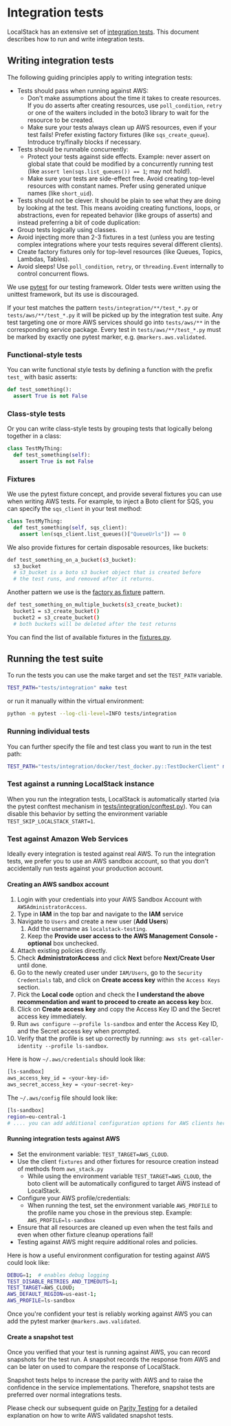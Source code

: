 # Integration tests

LocalStack has an extensive set of [integration tests](https://github.com/localstack/localstack/tree/master/tests/integration). This document describes how to run and write integration tests.

## Writing integration tests

The following guiding principles apply to writing integration tests:

-   Tests should pass when running against AWS:
    -   Don't make assumptions about the time it takes to create resources. If you do asserts after creating resources, use `poll_condition`, `retry` or one of the waiters included in the boto3 library to wait for the resource to be created.
    -   Make sure your tests always clean up AWS resources, even if your test fails! Prefer existing factory fixtures (like `sqs_create_queue`). Introduce try/finally blocks if necessary.
-   Tests should be runnable concurrently:
    -   Protect your tests against side effects. Example: never assert on global state that could be modified by a concurrently running test (like `assert len(sqs.list_queues()) == 1`; may not hold!).
    -   Make sure your tests are side-effect free. Avoid creating top-level resources with constant names. Prefer using generated unique names (like `short_uid`).
-   Tests should not be clever. It should be plain to see what they are doing by looking at the test. This means avoiding creating functions, loops, or abstractions, even for repeated behavior (like groups of asserts) and instead preferring a bit of code duplication:
-   Group tests logically using classes.
-   Avoid injecting more than 2-3 fixtures in a test (unless you are testing complex integrations where your tests requires several different clients).
-   Create factory fixtures only for top-level resources (like Queues, Topics, Lambdas, Tables).
-   Avoid sleeps! Use `poll_condition`, `retry`, or `threading.Event` internally to control concurrent flows.

We use [pytest](https://docs.pytest.org) for our testing framework.
Older tests were written using the unittest framework, but its use is discouraged.

If your test matches the pattern `tests/integration/**/test_*.py` or `tests/aws/**/test_*.py` it will be picked up by the integration test suite.
Any test targeting one or more AWS services should go into `tests/aws/**` in the corresponding service package.
Every test in `tests/aws/**/test_*.py` must be marked by exactly one pytest marker, e.g. `@markers.aws.validated`.

### Functional-style tests

You can write functional style tests by defining a function with the prefix `test_` with basic asserts:

```python
def test_something():
  assert True is not False
```

### Class-style tests

Or you can write class-style tests by grouping tests that logically belong together in a class:

```python
class TestMyThing:
  def test_something(self):
    assert True is not False
```

### Fixtures

We use the pytest fixture concept, and provide several fixtures you can use when writing AWS tests. For example, to inject a Boto client for SQS, you can specify the `sqs_client` in your test method:

```python
class TestMyThing:
  def test_something(self, sqs_client):
    assert len(sqs_client.list_queues()["QueueUrls"]) == 0
```

We also provide fixtures for certain disposable resources, like buckets:

```bash
def test_something_on_a_bucket(s3_bucket):
  s3_bucket
  # s3_bucket is a boto s3 bucket object that is created before
  # the test runs, and removed after it returns.
```

Another pattern we use is the [factory as fixture](https://docs.pytest.org/en/6.2.x/fixture.html#factories-as-fixtures) pattern.

```bash
def test_something_on_multiple_buckets(s3_create_bucket):
  bucket1 = s3_create_bucket()
  bucket2 = s3_create_bucket()
  # both buckets will be deleted after the test returns
```

You can find the list of available fixtures in the [fixtures.py](https://github.com/localstack/localstack/blob/master/localstack/testing/pytest/fixtures.py).


## Running the test suite

To run the tests you can use the make target and set the `TEST_PATH` variable.

```bash
TEST_PATH="tests/integration" make test
```

or run it manually within the virtual environment:

```bash
python -m pytest --log-cli-level=INFO tests/integration
```

### Running individual tests

You can further specify the file and test class you want to run in the test path:

```bash
TEST_PATH="tests/integration/docker/test_docker.py::TestDockerClient" make test
```

### Test against a running LocalStack instance

When you run the integration tests, LocalStack is automatically started (via the pytest conftest mechanism in [tests/integration/conftest.py](https://github.com/localstack/localstack/blob/master/tests/integration/conftest.py)).
You can disable this behavior by setting the environment variable `TEST_SKIP_LOCALSTACK_START=1`.

### Test against Amazon Web Services

Ideally every integration is tested against real AWS. To run the integration tests, we prefer you to use an AWS sandbox account, so that you don't accidentally run tests against your production account.

#### Creating an AWS sandbox account

1.  Login with your credentials into your AWS Sandbox Account with `AWSAdministratorAccess`.
2.  Type in **IAM** in the top bar and navigate to the **IAM** service
3.  Navigate to `Users` and create a new user (**Add Users**)
    1.  Add the username as `localstack-testing`.
    2.  Keep the **Provide user access to the AWS Management Console - optional** box unchecked.
4.  Attach existing policies directly.
5.  Check **AdministratorAccess** and click **Next** before **Next/Create User** until done.
6.  Go to the newly created user under `IAM/Users`, go to the `Security Credentials` tab, and click on **Create access key** within the `Access Keys` section.
7.  Pick the **Local code** option and check the **I understand the above recommendation and want to proceed to create an access key** box.
8.  Click on **Create access key** and copy the Access Key ID and the Secret access key immediately.
9.  Run `aws configure —-profile ls-sandbox` and enter the Access Key ID, and the Secret access key when prompted.
10.  Verify that the profile is set up correctly by running: `aws sts get-caller-identity --profile ls-sandbox`.

Here is how `~/.aws/credentials` should look like:

```bash
[ls-sandbox]
aws_access_key_id = <your-key-id>
aws_secret_access_key = <your-secret-key>
```

The `~/.aws/config` file should look like:

```bash
[ls-sandbox]
region=eu-central-1
# .... you can add additional configuration options for AWS clients here
```

#### Running integration tests against AWS

-   Set the environment variable: `TEST_TARGET=AWS_CLOUD`.
-   Use the client `fixtures` and other fixtures for resource creation instead of methods from `aws_stack.py`
    -   While using the environment variable `TEST_TARGET=AWS_CLOUD`, the boto client will be automatically configured to target AWS instead of LocalStack.
-   Configure your AWS profile/credentials:
    -   When running the test, set the environment variable `AWS_PROFILE` to the profile name you chose in the previous step. Example: `AWS_PROFILE=ls-sandbox`
-   Ensure that all resources are cleaned up even when the test fails and even when other fixture cleanup operations fail!
-   Testing against AWS might require additional roles and policies.

Here is how a useful environment configuration for testing against AWS could look like:

```bash
DEBUG=1;  # enables debug logging
TEST_DISABLE_RETRIES_AND_TIMEOUTS=1;
TEST_TARGET=AWS_CLOUD;
AWS_DEFAULT_REGION=us-east-1;
AWS_PROFILE=ls-sandbox
```

Once you're confident your test is reliably working against AWS you can add the pytest marker `@markers.aws.validated`.

#### Create a snapshot test

Once you verified that your test is running against AWS, you can record snapshots for the test run. A snapshot records the response from AWS and can be later on used to compare the response of LocalStack. 

Snapshot tests helps to increase the parity with AWS and to raise the confidence in the service implementations. Therefore, snapshot tests are preferred over normal integrations tests. 

Please check our subsequent guide on [Parity Testing](parity-testing) for a detailed explanation on how to write AWS validated snapshot tests.
